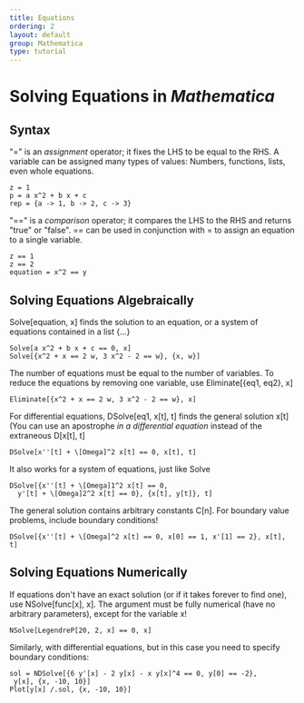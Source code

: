 ```yaml
---
title: Equations
ordering: 2
layout: default
group: Mathematica
type: tutorial
---
```


# Solving Equations in *Mathematica*

## Syntax

"=" is an *assignment* operator; it fixes the LHS to be equal to the RHS.  A variable can be assigned many types of values: Numbers, functions, lists, even whole equations.

```
z = 1
p = a x^2 + b x + c
rep = {a -> 1, b -> 2, c -> 3}
```

"==" is a *comparison* operator; it compares the LHS to the RHS and returns "true" or "false".  == can be used in conjunction with = to assign an equation to a single variable.

```
z == 1
z == 2
equation = x^2 == y
```

## Solving Equations Algebraically

Solve[equation, x] finds the solution to an equation, or a system of equations contained in a list {...}

```
Solve[a x^2 + b x + c == 0, x]
Solve[{x^2 + x == 2 w, 3 x^2 - 2 == w}, {x, w}]
```

The number of equations must be equal to the number of variables.  To reduce the equations by removing one variable, use Eliminate[{eq1, eq2}, x]

```
Eliminate[{x^2 + x == 2 w, 3 x^2 - 2 == w}, x]
```

For differential equations, DSolve[eq1, x[t], t] finds the general solution x[t]
(You can use an apostrophe *in a differential equation* instead of the extraneous D[x[t], t]

```
DSolve[x''[t] + \[Omega]^2 x[t] == 0, x[t], t]
```

It also works for a system of equations, just like Solve

```
DSolve[{x''[t] + \[Omega]1^2 x[t] == 0, 
  y'[t] + \[Omega]2^2 x[t] == 0}, {x[t], y[t]}, t]
```

The general solution contains arbitrary constants C[n].  For boundary value problems, include boundary conditions!

```
DSolve[{x''[t] + \[Omega]^2 x[t] == 0, x[0] == 1, x'[1] == 2}, x[t], t]
```

## Solving Equations Numerically

If equations don't have an exact solution (or if it takes forever to find one), use NSolve[func[x], x].  The argument must be fully numerical (have no arbitrary parameters), except for the variable x!

```
NSolve[LegendreP[20, 2, x] == 0, x]
```

Similarly, with differential equations, but in this case you need to specify boundary conditions:

```
sol = NDSolve[{6 y'[x] - 2 y[x] - x y[x]^4 == 0, y[0] == -2}, 
 y[x], {x, -10, 10}]
Plot[y[x] /.sol, {x, -10, 10}]
```
